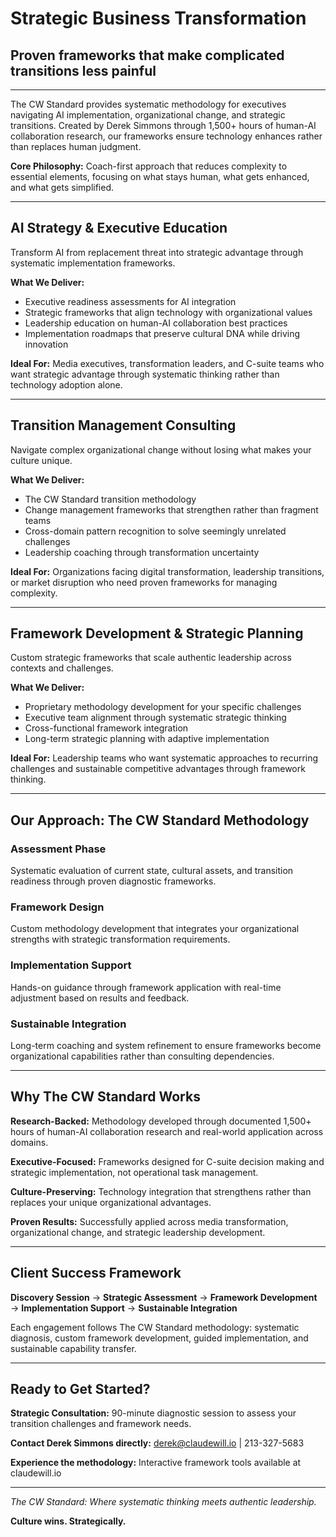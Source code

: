 # Strategic Business Transformation
## Proven frameworks that make complicated transitions less painful

---

The CW Standard provides systematic methodology for executives navigating AI implementation, organizational change, and strategic transitions. Created by Derek Simmons through 1,500+ hours of human-AI collaboration research, our frameworks ensure technology enhances rather than replaces human judgment.

**Core Philosophy:** Coach-first approach that reduces complexity to essential elements, focusing on what stays human, what gets enhanced, and what gets simplified.

---

## **AI Strategy & Executive Education**

Transform AI from replacement threat into strategic advantage through systematic implementation frameworks.

**What We Deliver:**
- Executive readiness assessments for AI integration
- Strategic frameworks that align technology with organizational values  
- Leadership education on human-AI collaboration best practices
- Implementation roadmaps that preserve cultural DNA while driving innovation

**Ideal For:** Media executives, transformation leaders, and C-suite teams who want strategic advantage through systematic thinking rather than technology adoption alone.

---

## **Transition Management Consulting** 

Navigate complex organizational change without losing what makes your culture unique.

**What We Deliver:**
- The CW Standard transition methodology
- Change management frameworks that strengthen rather than fragment teams
- Cross-domain pattern recognition to solve seemingly unrelated challenges
- Leadership coaching through transformation uncertainty

**Ideal For:** Organizations facing digital transformation, leadership transitions, or market disruption who need proven frameworks for managing complexity.

---

## **Framework Development & Strategic Planning**

Custom strategic frameworks that scale authentic leadership across contexts and challenges.

**What We Deliver:**
- Proprietary methodology development for your specific challenges
- Executive team alignment through systematic strategic thinking
- Cross-functional framework integration
- Long-term strategic planning with adaptive implementation

**Ideal For:** Leadership teams who want systematic approaches to recurring challenges and sustainable competitive advantages through framework thinking.

---

## **Our Approach: The CW Standard Methodology**

### **Assessment Phase**
Systematic evaluation of current state, cultural assets, and transition readiness through proven diagnostic frameworks.

### **Framework Design** 
Custom methodology development that integrates your organizational strengths with strategic transformation requirements.

### **Implementation Support**
Hands-on guidance through framework application with real-time adjustment based on results and feedback.

### **Sustainable Integration**
Long-term coaching and system refinement to ensure frameworks become organizational capabilities rather than consulting dependencies.

---

## **Why The CW Standard Works**

**Research-Backed:** Methodology developed through documented 1,500+ hours of human-AI collaboration research and real-world application across domains.

**Executive-Focused:** Frameworks designed for C-suite decision making and strategic implementation, not operational task management.

**Culture-Preserving:** Technology integration that strengthens rather than replaces your unique organizational advantages.

**Proven Results:** Successfully applied across media transformation, organizational change, and strategic leadership development.

---

## **Client Success Framework**

**Discovery Session** → **Strategic Assessment** → **Framework Development** → **Implementation Support** → **Sustainable Integration**

Each engagement follows The CW Standard methodology: systematic diagnosis, custom framework development, guided implementation, and sustainable capability transfer.

---

## **Ready to Get Started?**

**Strategic Consultation:** 90-minute diagnostic session to assess your transition challenges and framework needs.

**Contact Derek Simmons directly:** derek@claudewill.io | 213-327-5683

**Experience the methodology:** Interactive framework tools available at claudewill.io

---

*The CW Standard: Where systematic thinking meets authentic leadership.*

**Culture wins. Strategically.**